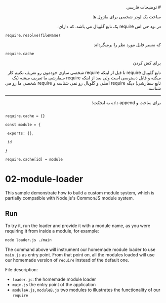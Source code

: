 <p dir='rtl' align='right'># توضیحات فارسی</p>

<p dir='rtl' align='right'>ساخت یک لودر شخصی برای ماژول ها</p>

<p dir='rtl' align='right'>در نود حی اس require یک تابع گلوبال می باشد. که دارای:</p>

```
require.resolve(fileName)
```

<p dir='rtl' align='right'>که مسیر فایل مورد نظر را برمیگرداند</p>


```nodejs
require.cache
```

<p dir='rtl' align='right'>برای کش کردن</p>

<p dir='rtl' align='right'>
تابع گلوبال require تا قبل از اینکه require شخصی سازی خودمون رو تعریف نکنیم کار میکنه و قابل دسترسی است ولی بعد از اینکه require سفارشی ما تعریف میشه (یک تابع سفارشی)‌ دیگه require اصلی و گلوبال رو نمی شناسه و require شخصی ما رو می شناسه.
 </p>

************************************
<p dir='rtl' align='right'>
برای ساخت و append داده به ابجکت؛
</p>

```nodejs

require.cache = {}

const module = {

 exports: {},
 
 id
 
}

require.cache[id] = module

```


# 02-module-loader

This sample demonstrate how to build a custom module system, which is 
partially compatible with Node.js's CommonJS module system.

## Run

To try it, run the loader and provide it with a module name, as you were requiring
it from inside a module, for example:

```bash
node loader.js ./main
```

The command above will instrument our homemade module loader
to use `main.js` as entry point. From that point on, all the modules
loaded will use our homemade version of `require` instead of the
default one.

File description: 
- `loader.js`:  the homemade module loader
- `main.js` the entry point of the application
- `moduleA.js`, `moduleB.js` two modules to illustrates the functionality of our `require`
